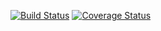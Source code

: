 [![Build Status](https://travis-ci.org/rporrini/rporrini.info.svg?branch=master)](https://travis-ci.org/rporrini/rporrini.info) [![Coverage Status](https://coveralls.io/repos/rporrini/rporrini.info/badge.svg?branch=master)](https://coveralls.io/r/rporrini/rporrini.info?branch=master)
